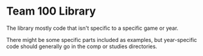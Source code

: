 # Team 100 Library

The library mostly code that isn't specific to a specific game or year.

There might be some specific parts included as examples, but year-specific
code should generally go in the comp or studies directories.
